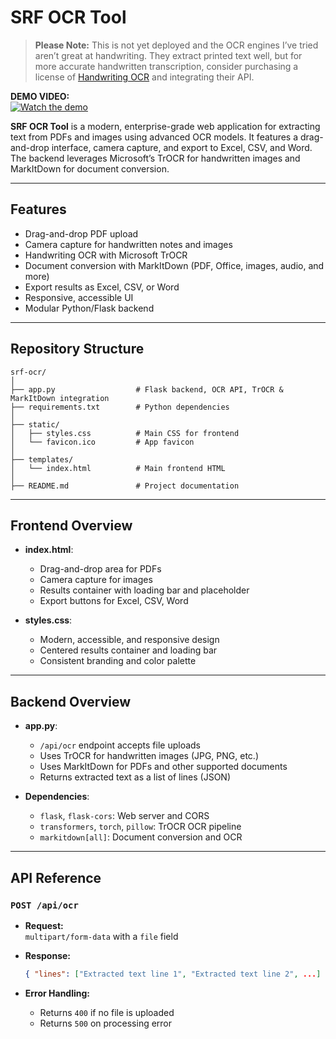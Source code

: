 # SRF OCR Tool

> **Please Note:** This is not yet deployed and the OCR engines I’ve tried aren’t great at handwriting. They extract printed text well, but for more accurate handwritten transcription, consider purchasing a license of [Handwriting OCR](https://www.handwritingocr.com/) and integrating their API.

**DEMO VIDEO:**  
[![Watch the demo](https://i.ytimg.com/vi/9CDuV0Dphu4/maxresdefault.jpg)](https://youtu.be/9CDuV0Dphu4)

**SRF OCR Tool** is a modern, enterprise-grade web application for extracting text from PDFs and images using advanced OCR models. It features a drag-and-drop interface, camera capture, and export to Excel, CSV, and Word. The backend leverages Microsoft’s TrOCR for handwritten images and MarkItDown for document conversion.

---

## Features

- Drag-and-drop PDF upload  
- Camera capture for handwritten notes and images  
- Handwriting OCR with Microsoft TrOCR  
- Document conversion with MarkItDown (PDF, Office, images, audio, and more)  
- Export results as Excel, CSV, or Word  
- Responsive, accessible UI  
- Modular Python/Flask backend  

---

## Repository Structure

```
srf-ocr/
│
├── app.py                  # Flask backend, OCR API, TrOCR & MarkItDown integration
├── requirements.txt        # Python dependencies
│
├── static/
│   ├── styles.css          # Main CSS for frontend
│   └── favicon.ico         # App favicon
│
├── templates/
│   └── index.html          # Main frontend HTML
│
├── README.md               # Project documentation
```

---

## Frontend Overview

- **index.html**:  
  - Drag-and-drop area for PDFs
  - Camera capture for images
  - Results container with loading bar and placeholder
  - Export buttons for Excel, CSV, Word

- **styles.css**:  
  - Modern, accessible, and responsive design
  - Centered results container and loading bar
  - Consistent branding and color palette

---

## Backend Overview

- **app.py**:
  - `/api/ocr` endpoint accepts file uploads
  - Uses TrOCR for handwritten images (JPG, PNG, etc.)
  - Uses MarkItDown for PDFs and other supported documents
  - Returns extracted text as a list of lines (JSON)

- **Dependencies**:
  - `flask`, `flask-cors`: Web server and CORS
  - `transformers`, `torch`, `pillow`: TrOCR OCR pipeline
  - `markitdown[all]`: Document conversion and OCR

---

## API Reference

### `POST /api/ocr`

- **Request:**  
  `multipart/form-data` with a `file` field

- **Response:**  
  ```json
  { "lines": ["Extracted text line 1", "Extracted text line 2", ...] }
  ```

- **Error Handling:**  
  - Returns `400` if no file is uploaded  
  - Returns `500` on processing error

